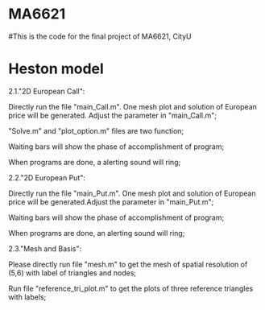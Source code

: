 # MA6621
#This is the code for the final project of MA6621, CityU
# Heston model 
2.1."2D European Call": 

Directly run the file "main_Call.m". One mesh plot and solution of European price will be generated. Adjust the parameter in "main_Call.m";

"Solve.m" and "plot_option.m" files are two function;

Waiting bars will show the phase of accomplishment of program;

When programs are done, a alerting sound will ring;


2.2."2D European Put": 

Directly run the file "main_Put.m". One mesh plot and solution of European price will be generated.Adjust the parameter in "main_Put.m";

Waiting bars will show the phase of accomplishment of program;

When programs are done, an alerting sound will ring;


2.3."Mesh and Basis": 

Please directly run file "mesh.m" to get the mesh of spatial resolution of (5,6) with label of triangles and nodes;

Run file "reference_tri_plot.m" to get the plots of three reference triangles with labels;
